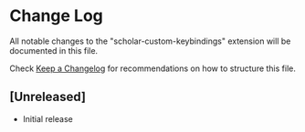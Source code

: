 # Change Log

All notable changes to the "scholar-custom-keybindings" extension will be documented in this file.

Check [Keep a Changelog](http://keepachangelog.com/) for recommendations on how to structure this file.

## [Unreleased]

- Initial release